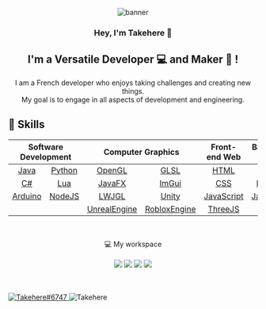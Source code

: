 <p align="center">
  <a><img src="https://github.com/TakeHere/TakeHere/assets/73341981/518fccd0-5524-4700-aec5-3e95e1f6cfec" alt="banner" style="pointer-events: none;"></a>
</p>

<h3 align="center">
  Hey, I'm Takehere 👋
</h3>

<h2 align="center">
  I'm a Versatile Developer 💻 and Maker 🔧 !
</h2> 

<p align="center">
  I am a French developer who enjoys taking challenges and creating new things. <br>My goal is to engage in all aspects of development and engineering.
</p> 

## 💼 Skills

<table align="center">
	<thead>
		<tr>
			<th colspan="2"><b>Software Development</b></th>
			<th colspan="2"><b>Computer Graphics</b></th>
			<th colspan="1"><b>Front-end Web</b></th>
			<th colspan="1"><b>Back-end Web</b></th>
			<th colspan="1"><b>Design</b></th>
			<th colspan="1"><b>Machine Learning</b></th>
		</tr>
	</thead>
	<tbody>
		<tr>
			<td align="center"><a href="https://en.wikipedia.org/wiki/Java_(programming_language)">Java</a></td>
      <td align="center"><a href="https://www.python.org/">Python</a></td>
			<td align="center"><a href="https://www.opengl.org//">OpenGL</a></td>
      <td align="center"><a href="https://en.wikipedia.org/wiki/OpenGL_Shading_Language">GLSL</a></td>
			<td align="center"><a href="https://en.wikipedia.org/wiki/HTML">HTML</a></td>
			<td align="center"><a href="https://sql.sh/">SQL</a></td>
			<td align="center"><a href="https://www.adobe.com/products/photoshop.html">Photoshop</a></td>
			<td align="center"><a href="https://github.com/angeluriot/Neural_network">Theory</a></td>
		</tr>
		<tr>
			<td align="center"><a href="https://en.wikipedia.org/wiki/C_Sharp_(programming_language)">C#</a></td>
      <td align="center"><a href="https://en.wikipedia.org/wiki/Lua_(programming_language)">Lua</a></td>
      <td align="center"><a href="https://openjfx.io/">JavaFX</a></td>
      <td align="center"><a href="https://github.com/ocornut/imgui">ImGui</a></td>
      <td align="center"><a href="https://en.wikipedia.org/wiki/CSS">CSS</a></td>
      <td align="center"><a href="https://nodejs.org/en/">NodeJS</a></td>
      <td align="center"><a href="https://www.blender.org/">Blender</a></td>
      <td align="center"><a href="https://brain.js.org">Brain.js</a></td>
		</tr>
		<tr>
      <td align="center"><a href="https://www.arduino.cc/">Arduino</a></td>
      <td align="center"><a href="https://nodejs.org/en/">NodeJS</a></td>
      <td align="center"><a href="https://www.lwjgl.org/">LWJGL</a></td>
      <td align="center"><a href="https://unity.com/">Unity</a></td>
			<td align="center"><a href="https://en.wikipedia.org/wiki/JavaScript">JavaScript</a></td>
   		<td align="center"><a href="https://en.wikipedia.org/wiki/JavaScript">JavaScript</a></td>
			<td align="center"><a href="https://en.wikipedia.org/wiki/Fusion_360">Fusion360</a></td>
      <td align="center"></td>
		</tr>
		<tr>
      <td align="center"></td>
      <td align="center"></td>
			<td align="center"><a href="https://www.unrealengine.com/">UnrealEngine</a></td>
			<td align="center"><a href="https://create.roblox.com/docs/reference/engine">RobloxEngine</a></td>
      <td align="center"><a href="https://threejs.org/">ThreeJS</a></td>
      <td align="center"><a href="https://en.wikipedia.org/wiki/PHP">PHP</a></td>
      <td align="center"></td>
      <td align="center"></td>
		</tr>
		<tr>
	</tbody>
</table>

<br>

<p align='center'>
  💻 My workspace<br/><br/>
  <img src="https://img.shields.io/badge/windows-%230078D6.svg?&style=for-the-badge&logo=windows&logoColor=white" />
  <img src="https://img.shields.io/badge/intel-core%20i5%2010th-%230071C5.svg?&style=for-the-badge&logo=intel&logoColor=white" />
  <img src="https://img.shields.io/badge/RAM-16GB-%230071C5.svg?&style=for-the-badge&logoColor=white" />
  <img src="https://img.shields.io/badge/nvidia-rtx%203060-%2376B900.svg?&style=for-the-badge&logo=nvidia&logoColor=white" />
</p>

<br>
<br>

<div>
<a href="https://discord.com/invite/T7gwj8dX">
    
<img alt="Takehere#6747" src="https://img.shields.io/badge/Discord-5865F2?style=for-the-badge&logo=discord&logoColor=white" />
</a>
  
<img src="https://komarev.com/ghpvc/?username=Takehere" alt="Takehere" />
</div>
